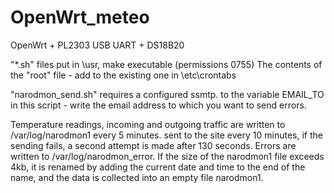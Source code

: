 # OpenWrt_meteo
OpenWrt + PL2303 USB UART + DS18B20

"*.sh" files put in \usr, make executable (permissions 0755)
The contents of the "root" file - add to the existing one in \etc\crontabs

"narodmon_send.sh" requires a configured ssmtp. to the variable EMAIL_TO in this script - write the email address to which you want to send errors.

Temperature readings, incoming and outgoing traffic are written to /var/log/narodmon1 every 5 minutes. sent to the site every 10 minutes, if the sending fails, a second attempt is made after 130 seconds.
Errors are written to /var/log/narodmon_error.
If the size of the narodmon1 file exceeds 4kb, it is renamed by adding the current date and time to the end of the name, and the data is collected into an empty file narodmon1.
